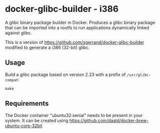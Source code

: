 # docker-glibc-builder - i386

A glibc binary package builder in Docker. Produces a glibc binary package that can be imported into a rootfs to run applications dynamically linked against glibc.

This is a version of https://github.com/sgerrand/docker-glibc-builder modified to generate a i386 (32-bit) glibc.

## Usage

Build a glibc package based on version 2.23 with a prefix of `/usr/glibc-compat`:

```
make
```

## Requirements

The Docker container "ubuntu32:xenial" needs to be present in your system.
It can be created using https://github.com/daald/docker-brew-ubuntu-core-32bit

